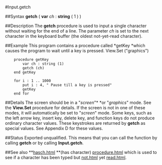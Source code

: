 
#Input.getch

##Syntax
**getch** ( **var** *ch* : **string** ( 1 ) )

##Description
The **getch** procedure is used to input a single character without waiting for the end of a line. The parameter *ch* is set to the next character in the keyboard buffer (the oldest not-yet-read character).

##Example
This program contains a procedure called *getKey *which causes the program to wait until a key is pressed.
        View.Set ("graphics")
        
        procedure getKey
            var ch : string (1)
            getch (ch)
        end getKey
        
        for i : 1 .. 1000
            put i : 4, " Pause till a key is pressed"
            getKey
        end for
##Details
The screen should be in a "*screen*"* *or "*graphics*" mode. See the **View.Set** procedure for details. If the screen is not in one of these modes, it will automatically be set to "*screen*" mode.
Some keys, such as the left arrow key, insert key, delete key, and function keys do not produce ordinary character values. These keystrokes are returned by **getch** as special values. See Appendix D for these values.

##Status
Exported unqualified.
This means that you can call the function by calling **getch** or by calling **Input.getch**.

##See also
**[hasch.html](hasch) **(has character) [procedure.html](procedure) which is used to see if a character has been typed but [not.html](not) yet [read.html](read).

